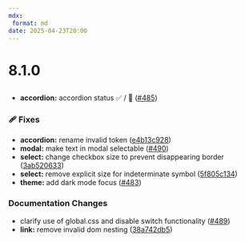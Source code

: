 ```yaml
---
mdx:
 format: md
date: 2025-04-23T20:00
---
```


# 8.1.0

<!-- truncate -->

##

- **accordion:** accordion status ✅ / 🚨 ([#485](https://github.com/migrationsverket/midas/pull/485))

### 🩹 Fixes

- **accordion:** rename invalid token ([e4b13c928](https://github.com/migrationsverket/midas/commit/e4b13c928))
- **modal:** make text in modal selectable ([#490](https://github.com/migrationsverket/midas/pull/490))
- **select:** change checkbox size to prevent disappearing border ([3ab520633](https://github.com/migrationsverket/midas/commit/3ab520633))
- **select:** remove explicit size for indeterminate symbol ([5f805c134](https://github.com/migrationsverket/midas/commit/5f805c134))
- **theme:** add dark mode focus ([#483](https://github.com/migrationsverket/midas/pull/483))

### Documentation Changes

- clarify use of global.css and disable switch functionality ([#489](https://github.com/migrationsverket/midas/pull/489))
- **link:** remove invalid dom nesting ([38a742db5](https://github.com/migrationsverket/midas/commit/38a742db5))